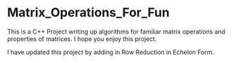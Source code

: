 # Matrix_Operations_For_Fun
This is a C++ Project writing up algorithms for familiar matrix operations and properties of matrices. I hope you enjoy this project. 

I have updated this project by adding in Row Reduction in Echelon Form. 
